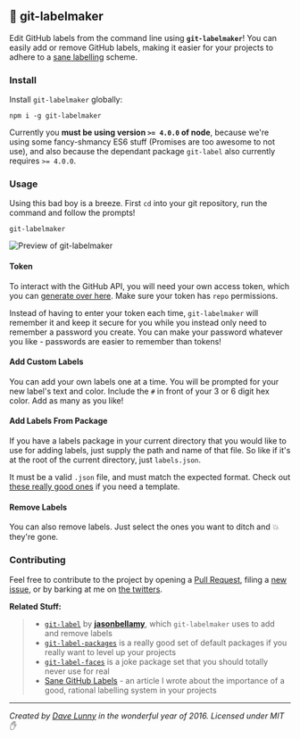 ## :flags: git-labelmaker
Edit GitHub labels from the command line using **`git-labelmaker`**! You can easily add or remove GitHub labels, making it easier for your projects to adhere to a [sane labelling](https://medium.com/@dave_lunny/sane-github-labels-c5d2e6004b63) scheme.

### Install

Install `git-labelmaker` globally:

```
npm i -g git-labelmaker
```

Currently you **must be using version `>= 4.0.0` of node**, because we're using some fancy-shmancy ES6 stuff (Promises are too awesome to not use), and also because the dependant package `git-label` also currently requires `>= 4.0.0`.

### Usage

Using this bad boy is a breeze. First `cd` into your git repository, run the command and follow the prompts!

```
git-labelmaker
```

![Preview of git-labelmaker](http://i.imgur.com/UYSjdNw.png)

#### Token

To interact with the GitHub API, you will need your own access token, which you can [generate over here](https://github.com/settings/tokens). Make sure your token has `repo` permissions.

Instead of having to enter your token each time, `git-labelmaker` will remember it and keep it secure for you while you instead only need to remember a password you create. You can make your password whatever you like - passwords are easier to remember than tokens!

#### Add Custom Labels

You can add your own labels one at a time. You will be prompted for your new label's text and color. Include the `#` in front of your 3 or 6 digit hex color. Add as many as you like!

#### Add Labels From Package

If you have a labels package in your current directory that you would like to use for adding labels, just supply the path and name of that file. So like if it's at the root of the current directory, just `labels.json`.

It must be a valid `.json` file, and must match the expected format. Check out [these really good ones](https://github.com/jasonbellamy/git-label-packages/tree/master/packages) if you need a template.

#### Remove Labels

You can also remove labels. Just select the ones you want to ditch and :boom: they're gone.

### Contributing

Feel free to contribute to the project by opening a [Pull Request](https://github.com/himynameisdave/git-labelmaker/compare), filing a [new issue](https://github.com/himynameisdave/git-labelmaker/issues/new), or by barking at me on [the twitters](https://twitter.com/dave_lunny).

**Related Stuff:**
> - [`git-label`](https://github.com/jasonbellamy/git-label) by [**jasonbellamy**](https://github.com/jasonbellamy), which `git-labelmaker` uses to add and remove labels
> - [`git-label-packages`](https://github.com/jasonbellamy/git-label-packages) is a really good set of default packages if you really want to level up your projects
> - [`git-label-faces`](https://github.com/himynameisdave/git-label-faces) is a joke package set that you should totally never use for real
> - [Sane GitHub Labels](https://medium.com/@dave_lunny/sane-github-labels-c5d2e6004b63) - an article I wrote about the importance of a good, rational labelling system in your projects
---

*Created by [Dave Lunny](https://twitter.com/dave_lunny) in the wonderful year of 2016.*
*Licensed under MIT :hand:*

